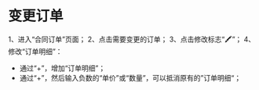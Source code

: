 # 变更订单

1、进入“合同订单”页面；
2、点击需要变更的订单；
3、点击修改标志“🖍”；
4、修改“订单明细”：
- 通过“+”，增加“订单明细”；
- 通过“+”，然后输入负数的“单价”或“数量”，可以抵消原有的”订单明细“；